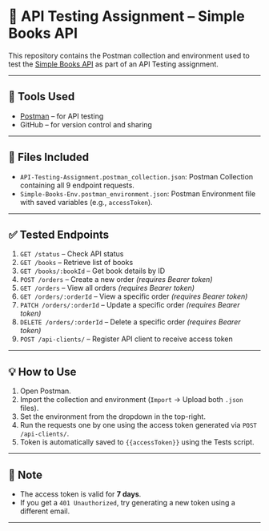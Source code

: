 # 📡 API Testing Assignment – Simple Books API

This repository contains the Postman collection and environment used to test the [Simple Books API](https://simple-books-api.glitch.me) as part of an API Testing assignment.

---

## 🔧 Tools Used

- [Postman](https://www.postman.com/) – for API testing
- GitHub – for version control and sharing

---

## 📁 Files Included

- `API-Testing-Assignment.postman_collection.json`: Postman Collection containing all 9 endpoint requests.
- `Simple-Books-Env.postman_environment.json`: Postman Environment file with saved variables (e.g., `accessToken`).

---

## ✅ Tested Endpoints

1. `GET /status` – Check API status  
2. `GET /books` – Retrieve list of books  
3. `GET /books/:bookId` – Get book details by ID  
4. `POST /orders` – Create a new order *(requires Bearer token)*  
5. `GET /orders` – View all orders *(requires Bearer token)*  
6. `GET /orders/:orderId` – View a specific order *(requires Bearer token)*  
7. `PATCH /orders/:orderId` – Update a specific order *(requires Bearer token)*  
8. `DELETE /orders/:orderId` – Delete a specific order *(requires Bearer token)*  
9. `POST /api-clients/` – Register API client to receive access token

---

## 💡 How to Use

1. Open Postman.
2. Import the collection and environment (`Import` → Upload both `.json` files).
3. Set the environment from the dropdown in the top-right.
4. Run the requests one by one using the access token generated via `POST /api-clients/`.
5. Token is automatically saved to `{{accessToken}}` using the Tests script.

---

## 📌 Note

- The access token is valid for **7 days**.
- If you get a `401 Unauthorized`, try generating a new token using a different email.

---



